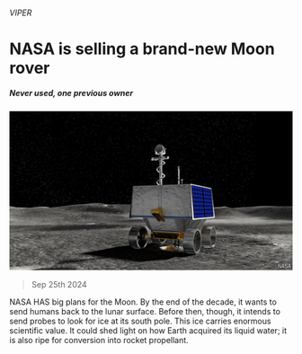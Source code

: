 ###### VIPER

# NASA is selling a brand-new Moon rover 

##### Never used, one previous owner 

![image](images/20240928_STP002.jpg) 

> Sep 25th 2024 

NASA HAS big plans for the Moon. By the end of the decade, it wants to send humans back to the lunar surface. Before then, though, it intends to send probes to look for ice at its south pole. This ice carries enormous scientific value. It could shed light on how Earth acquired its liquid water; it is also ripe for conversion into rocket propellant.


